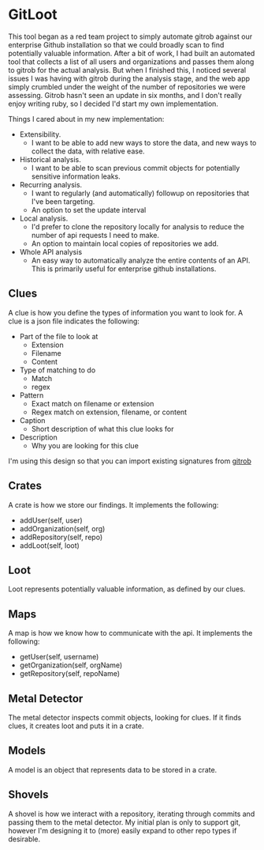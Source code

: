 # GitLoot

This tool began as a red team project to simply automate gitrob against our enterprise Github installation so that we could broadly scan to find potentially valuable information. After a bit of work, I had built an automated tool that collects a list of all users and organizations and passes them along to gitrob for the actual analysis. But when I finished this, I noticed several issues I was having with gitrob during the analysis stage, and the web app simply crumbled under the weight of the number of repositories we were assessing. Gitrob hasn't seen an update in six months, and I don't really enjoy writing ruby, so I decided I'd start my own implementation.

Things I cared about in my new implementation:
- Extensibility. 
	- I want to be able to add new ways to store the data, and new ways to collect the data, with relative ease.
- Historical analysis. 
	- I want to be able to scan previous commit objects for potentially sensitive information leaks.
- Recurring analysis. 
	- I want to regularly (and automatically) followup on repositories that I've been targeting. 
	- An option to set the update interval
- Local analysis. 
	- I'd prefer to clone the repository locally for analysis to reduce the number of api requests I need to make.
	- An option to maintain local copies of repositories we add.
- Whole API analysis
	- An easy way to automatically analyze the entire contents of an API. This is primarily useful for enterprise github installations.


## Clues

A clue is how you define the types of information you want to look for. A clue is a json file indicates the following:
- Part of the file to look at
	- Extension
	- Filename
	- Content
- Type of matching to do
	- Match
	- regex
- Pattern
	- Exact match on filename or extension
	- Regex match on extension, filename, or content
- Caption
	- Short description of what this clue looks for
- Description
	- Why you are looking for this clue
	
I'm using this design so that you can import existing signatures from [gitrob](https://github.com/michenriksen/gitrob/blob/master/signatures.json)


## Crates

A crate is how we store our findings. It implements the following:
- addUser(self, user)
- addOrganization(self, org)
- addRepository(self, repo)
- addLoot(self, loot)


## Loot

Loot represents potentially valuable information, as defined by our clues.

## Maps

A map is how we know how to communicate with the api. It implements the following:
- getUser(self, username)
- getOrganization(self, orgName)
- getRepository(self, repoName)


## Metal Detector

The metal detector inspects commit objects, looking for clues. If it finds clues, it creates loot and puts it in a crate.


## Models

A model is an object that represents data to be stored in a crate. 


## Shovels

A shovel is how we interact with a repository, iterating through commits and passing them to the metal detector. My initial plan is only to support git, however I'm designing it to (more) easily expand to other repo types if desirable.
